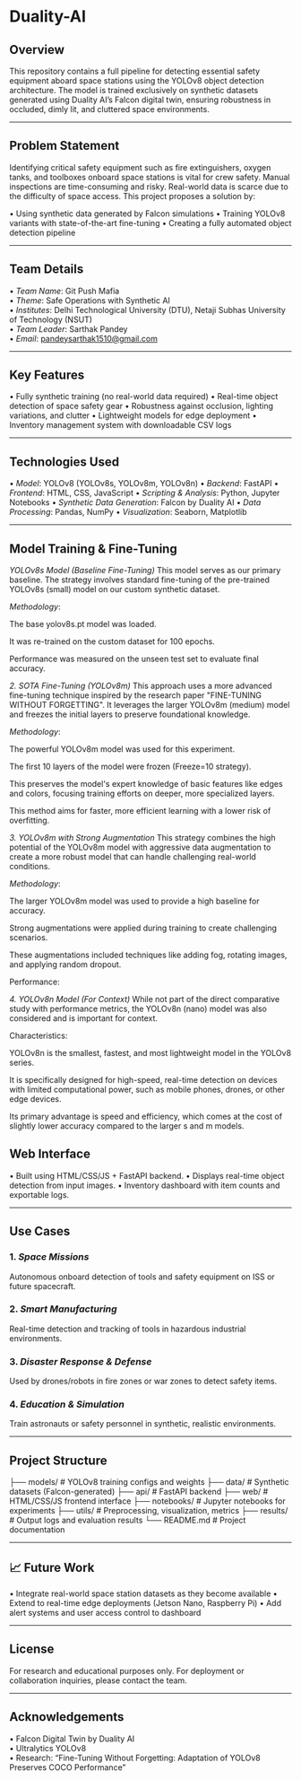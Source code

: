 # Duality-AI
##  Overview

This repository contains a full pipeline for detecting essential safety equipment aboard space stations using the YOLOv8 object detection architecture. The model is trained exclusively on synthetic datasets generated using Duality AI’s Falcon digital twin, ensuring robustness in occluded, dimly lit, and cluttered space environments.

---

##  Problem Statement

Identifying critical safety equipment such as fire extinguishers, oxygen tanks, and toolboxes onboard space stations is vital for crew safety. Manual inspections are time-consuming and risky. Real-world data is scarce due to the difficulty of space access. This project proposes a solution by:

•⁠  ⁠Using synthetic data generated by Falcon simulations
•⁠  ⁠Training YOLOv8 variants with state-of-the-art fine-tuning
•⁠  ⁠Creating a fully automated object detection pipeline

---

##  Team Details

•⁠  ⁠*Team Name*: Git Push Mafia  
•⁠  ⁠*Theme*: Safe Operations with Synthetic AI  
•⁠  ⁠*Institutes*: Delhi Technological University (DTU), Netaji Subhas University of Technology (NSUT)  
•⁠  ⁠*Team Leader*: Sarthak Pandey  
•⁠  ⁠*Email*: pandeysarthak1510@gmail.com

---

##  Key Features

•⁠  ⁠Fully synthetic training (no real-world data required)
•⁠  ⁠Real-time object detection of space safety gear
•⁠  ⁠Robustness against occlusion, lighting variations, and clutter
•⁠  ⁠Lightweight models for edge deployment
•⁠  ⁠Inventory management system with downloadable CSV logs

---

##  Technologies Used

•⁠  ⁠*Model*: YOLOv8 (YOLOv8s, YOLOv8m, YOLOv8n)
•⁠  ⁠*Backend*: FastAPI
•⁠  ⁠*Frontend*: HTML, CSS, JavaScript
•⁠  ⁠*Scripting & Analysis*: Python, Jupyter Notebooks
•⁠  ⁠*Synthetic Data Generation*: Falcon by Duality AI
•⁠  ⁠*Data Processing*: Pandas, NumPy
•⁠  ⁠*Visualization*: Seaborn, Matplotlib

---

##  Model Training & Fine-Tuning

*YOLOv8s Model (Baseline Fine-Tuning)*
This model serves as our primary baseline. The strategy involves standard fine-tuning of the pre-trained YOLOv8s (small) model on our custom synthetic dataset.

*Methodology*:

The base yolov8s.pt model was loaded.

It was re-trained on the custom dataset for 100 epochs.

Performance was measured on the unseen test set to evaluate final accuracy.


*2. SOTA Fine-Tuning (YOLOv8m)*
This approach uses a more advanced fine-tuning technique inspired by the research paper "FINE-TUNING WITHOUT FORGETTING". It leverages the larger YOLOv8m (medium) model and freezes the initial layers to preserve foundational knowledge.

*Methodology*:

The powerful YOLOv8m model was used for this experiment.

The first 10 layers of the model were frozen (Freeze=10 strategy).

This preserves the model's expert knowledge of basic features like edges and colors, focusing training efforts on deeper, more specialized layers.

This method aims for faster, more efficient learning with a lower risk of overfitting.


*3. YOLOv8m with Strong Augmentation*
This strategy combines the high potential of the YOLOv8m model with aggressive data augmentation to create a more robust model that can handle challenging real-world conditions.

*Methodology*:

The larger YOLOv8m model was used to provide a high baseline for accuracy.

Strong augmentations were applied during training to create challenging scenarios.

These augmentations included techniques like adding fog, rotating images, and applying random dropout.

Performance:

*4. YOLOv8n Model (For Context)*
While not part of the direct comparative study with performance metrics, the YOLOv8n (nano) model was also considered and is important for context.

Characteristics:

YOLOv8n is the smallest, fastest, and most lightweight model in the YOLOv8 series.

It is specifically designed for high-speed, real-time detection on devices with limited computational power, such as mobile phones, drones, or other edge devices.

Its primary advantage is speed and efficiency, which comes at the cost of slightly lower accuracy compared to the larger s and m models.

##  Web Interface

•⁠  ⁠Built using HTML/CSS/JS + FastAPI backend.
•⁠  ⁠Displays real-time object detection from input images.
•⁠  ⁠Inventory dashboard with item counts and exportable logs.

---

##  Use Cases

### 1. *Space Missions*
Autonomous onboard detection of tools and safety equipment on ISS or future spacecraft.

### 2. *Smart Manufacturing*
Real-time detection and tracking of tools in hazardous industrial environments.

### 3. *Disaster Response & Defense*
Used by drones/robots in fire zones or war zones to detect safety items.

### 4. *Education & Simulation*
Train astronauts or safety personnel in synthetic, realistic environments.

---

##  Project Structure


├── models/                  # YOLOv8 training configs and weights
├── data/                    # Synthetic datasets (Falcon-generated)
├── api/                     # FastAPI backend
├── web/                     # HTML/CSS/JS frontend interface
├── notebooks/               # Jupyter notebooks for experiments
├── utils/                   # Preprocessing, visualization, metrics
├── results/                 # Output logs and evaluation results
└── README.md                # Project documentation


---

## 📈 Future Work

•⁠  ⁠Integrate real-world space station datasets as they become available
•⁠  ⁠Extend to real-time edge deployments (Jetson Nano, Raspberry Pi)
•⁠  ⁠Add alert systems and user access control to dashboard

---

##  License

For research and educational purposes only. For deployment or collaboration inquiries, please contact the team.

---

##  Acknowledgements

•⁠  ⁠Falcon Digital Twin by Duality AI  
•⁠  ⁠Ultralytics YOLOv8  
•⁠  ⁠Research: “Fine-Tuning Without Forgetting: Adaptation of YOLOv8 Preserves COCO Performance”
